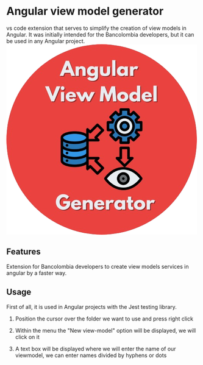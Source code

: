 # Angular view model generator
vs code extension that serves to simplify the creation of view models in Angular. It was initially intended for the Bancolombia developers, but it can be used in any Angular project.
![image](./images/logo.png)
## Features

Extension for Bancolombia developers to create view models services in angular by a faster way.

## Usage

First of all, it is used in Angular projects with the Jest testing library.

1. Position the cursor over the folder we want to use and press right click

2. Within the menu the "New view-model" option will be displayed, we will click on it

3. A text box will be displayed where we will enter the name of our viewmodel, we can enter names divided by hyphens or dots
